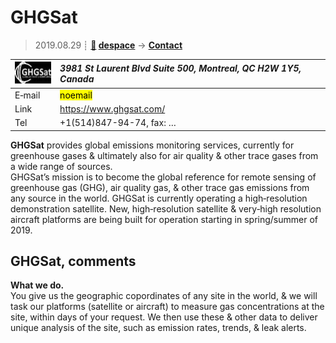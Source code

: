 # GHGSat
> 2019.08.29 ┊ **[🚀](../index/index.md) [despace](index.md)** → **[Contact](contact.md)**

|[![](f/contact/g/ghgsat_logo1_thumb.jpg)](f/contact/g/ghgsat_logo1.png)|*3981 St Laurent Blvd Suite 500, Montreal, QC H2W 1Y5, Canada*|
|:--|:--|
|E‑mail| <mark>noemail</mark> |
|Link| <https://www.ghgsat.com/> |
|Tel| +1(514)847-94-74, fax: … |

**GHGSat** provides global emissions monitoring services, currently for greenhouse gases & ultimately also for air quality & other trace gases from a wide range of sources.  
GHGSat’s mission is to become the global reference for remote sensing of greenhouse gas (GHG), air quality gas, & other trace gas emissions from any source in the world. GHGSat is currently operating a high‑resolution demonstration satellite. New, high‑resolution satellite & very‑high resolution aircraft platforms are being built for operation starting in spring/summer of 2019.


<p style="page-break-after:always"> </p>

## GHGSat, comments

**What we do.**  
You give us the geographic copordinates of any site in the world, & we will task our platforms (satellite or aircraft) to measure gas concentrations at the site, within days of your request. We then use these & other data to deliver unique analysis of the site, such as emission rates, trends, & leak alerts.

